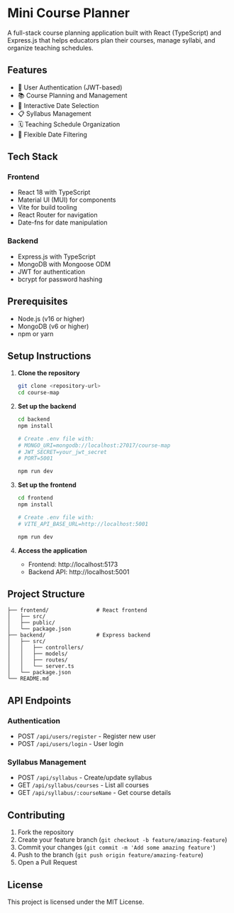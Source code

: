 # Mini Course Planner

A full-stack course planning application built with React (TypeScript) and Express.js that helps educators plan their courses, manage syllabi, and organize teaching schedules.

## Features

- 🔐 User Authentication (JWT-based)
- 📚 Course Planning and Management
- 📅 Interactive Date Selection
- 📋 Syllabus Management
- 🗓️ Teaching Schedule Organization
- 🔄 Flexible Date Filtering

## Tech Stack

### Frontend
- React 18 with TypeScript
- Material UI (MUI) for components
- Vite for build tooling
- React Router for navigation
- Date-fns for date manipulation

### Backend
- Express.js with TypeScript
- MongoDB with Mongoose ODM
- JWT for authentication
- bcrypt for password hashing

## Prerequisites

- Node.js (v16 or higher)
- MongoDB (v6 or higher)
- npm or yarn

## Setup Instructions

1. **Clone the repository**
   ```bash
   git clone <repository-url>
   cd course-map
   ```

2. **Set up the backend**
   ```bash
   cd backend
   npm install
   
   # Create .env file with:
   # MONGO_URI=mongodb://localhost:27017/course-map
   # JWT_SECRET=your_jwt_secret
   # PORT=5001
   
   npm run dev
   ```

3. **Set up the frontend**
   ```bash
   cd frontend
   npm install
   
   # Create .env file with:
   # VITE_API_BASE_URL=http://localhost:5001
   
   npm run dev
   ```

4. **Access the application**
   - Frontend: http://localhost:5173
   - Backend API: http://localhost:5001

## Project Structure

```
├── frontend/               # React frontend
│   ├── src/
│   ├── public/
│   └── package.json
├── backend/                # Express backend
│   ├── src/
│   │   ├── controllers/
│   │   ├── models/
│   │   ├── routes/
│   │   └── server.ts
│   └── package.json
└── README.md
```

## API Endpoints

### Authentication
- POST `/api/users/register` - Register new user
- POST `/api/users/login` - User login

### Syllabus Management
- POST `/api/syllabus` - Create/update syllabus
- GET `/api/syllabus/courses` - List all courses
- GET `/api/syllabus/:courseName` - Get course details

## Contributing

1. Fork the repository
2. Create your feature branch (`git checkout -b feature/amazing-feature`)
3. Commit your changes (`git commit -m 'Add some amazing feature'`)
4. Push to the branch (`git push origin feature/amazing-feature`)
5. Open a Pull Request

## License

This project is licensed under the MIT License.
